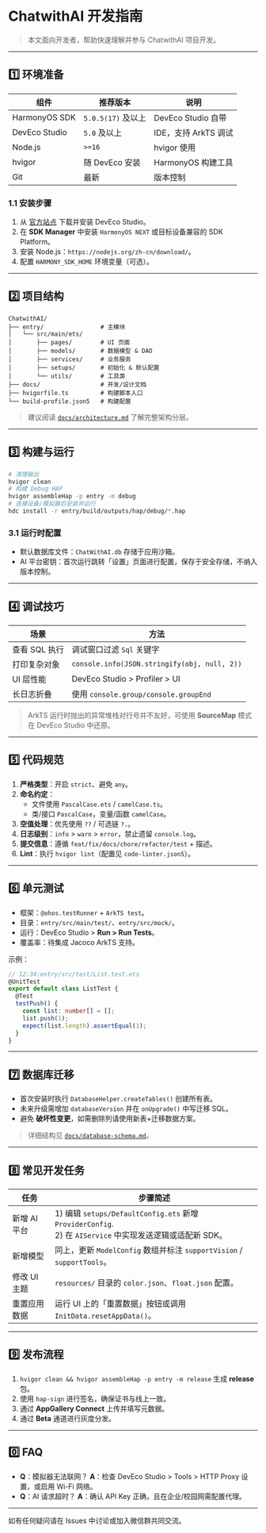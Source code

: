 # ChatwithAI 开发指南

> 本文面向开发者，帮助快速理解并参与 ChatwithAI 项目开发。

---

## 1️⃣ 环境准备

| 组件 | 推荐版本 | 说明 |
|------|----------|------|
| HarmonyOS SDK | `5.0.5(17)` 及以上 | DevEco Studio 自带 |
| DevEco Studio | `5.0` 及以上 | IDE，支持 ArkTS 调试 |
| Node.js | `>=16` | hvigor 使用 |
| hvigor | 随 DevEco 安装 | HarmonyOS 构建工具 |
| Git | 最新 | 版本控制 |

### 1.1 安装步骤
1. 从 [官方站点](https://developer.harmonyos.com/cn) 下载并安装 DevEco Studio。
2. 在 **SDK Manager** 中安装 `HarmonyOS NEXT` 或目标设备兼容的 SDK Platform。
3. 安装 Node.js：`https://nodejs.org/zh-cn/download/`。
4. 配置 `HARMONY_SDK_HOME` 环境变量（可选）。

---

## 2️⃣ 项目结构

```
ChatwithAI/
├── entry/                # 主模块
│   └── src/main/ets/
│       ├── pages/        # UI 页面
│       ├── models/       # 数据模型 & DAO
│       ├── services/     # 业务服务
│       ├── setups/       # 初始化 & 默认配置
│       └── utils/        # 工具类
├── docs/                 # 开发/设计文档
├── hvigorfile.ts         # 构建脚本入口
└── build-profile.json5   # 构建配置
```

> 建议阅读 [`docs/architecture.md`](architecture.md) 了解完整架构分层。

---

## 3️⃣ 构建与运行

```bash
# 清理输出
hvigor clean
# 构建 Debug HAP
hvigor assembleHap -p entry -m debug
# 连接设备/模拟器后安装并运行
hdc install -r entry/build/outputs/hap/debug/*.hap
```

### 3.1 运行时配置
- 默认数据库文件：`ChatWithAI.db` 存储于应用沙箱。
- AI 平台密钥：首次运行跳转「设置」页面进行配置，保存于安全存储，不纳入版本控制。

---

## 4️⃣ 调试技巧

| 场景 | 方法 |
|------|------|
| 查看 SQL 执行 | 调试窗口过滤 `Sql` 关键字 |
| 打印复杂对象 | `console.info(JSON.stringify(obj, null, 2))` |
| UI 层性能 | DevEco Studio > Profiler > UI | 
| 长日志折叠 | 使用 `console.group/console.groupEnd` |

> ArkTS 运行时抛出的异常堆栈对行号并不友好，可使用 **SourceMap** 模式在 DevEco Studio 中还原。

---

## 5️⃣ 代码规范

1. **严格类型**：开启 `strict`、避免 `any`。
2. **命名约定**：
   - 文件使用 `PascalCase.ets` / `camelCase.ts`。
   - 类/接口 `PascalCase`，变量/函数 `camelCase`。
3. **空值处理**：优先使用 `??` / 可选链 `?.`。
4. **日志级别**：`info` > `warn` > `error`，禁止遗留 `console.log`。
5. **提交信息**：遵循 `feat/fix/docs/chore/refactor/test` + 描述。
6. **Lint**：执行 `hvigor lint`（配置见 `code-linter.json5`）。

---

## 6️⃣ 单元测试

- 框架：`@ohos.testRunner` + `ArkTS test`。
- 目录：`entry/src/main/test/`、`entry/src/mock/`。
- 运行：DevEco Studio > **Run > Run Tests**。
- 覆盖率：待集成 Jacoco ArkTS 支持。

示例：
```ts
// 12:34:entry/src/test/List.test.ets
@UnitTest
export default class ListTest {
  @Test
  testPush() {
    const list: number[] = [];
    list.push(1);
    expect(list.length).assertEqual(1);
  }
}
```

---

## 7️⃣ 数据库迁移

- 首次安装时执行 `DatabaseHelper.createTables()` 创建所有表。
- 未来升级需增加 `databaseVersion` 并在 `onUpgrade()` 中写迁移 SQL。
- 避免 **破坏性变更**，如需删除列请使用新表+迁移数据方案。

> 详细结构见 [`docs/database-schema.md`](database-schema.md)。

---

## 8️⃣ 常见开发任务

| 任务 | 步骤简述 |
|------|----------|
| 新增 AI 平台 | 1) 编辑 `setups/DefaultConfig.ets` 新增 `ProviderConfig`.<br/>2) 在 `AIService` 中实现发送逻辑或适配新 SDK。|
| 新增模型 | 同上，更新 `ModelConfig` 数组并标注 `supportVision` / `supportTools`。|
| 修改 UI 主题 | `resources/` 目录的 `color.json`、`float.json` 配置。|
| 重置应用数据 | 运行 UI 上的「重置数据」按钮或调用 `InitData.resetAppData()`。|

---

## 9️⃣ 发布流程

1. `hvigor clean && hvigor assembleHap -p entry -m release` 生成 **release** 包。
2. 使用 `hap-sign` 进行签名，确保证书与线上一致。
3. 通过 **AppGallery Connect** 上传并填写元数据。
4. 通过 **Beta** 通道进行灰度分发。

---

## 0️⃣ FAQ

- **Q**：模拟器无法联网？
  **A**：检查 DevEco Studio > Tools > HTTP Proxy 设置，或启用 Wi-Fi 网络。
- **Q**：AI 请求超时？
  **A**：确认 API Key 正确，且在企业/校园网需配置代理。

---

如有任何疑问请在 Issues 中讨论或加入微信群共同交流。 